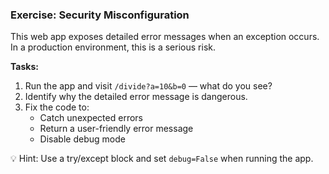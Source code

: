 ### Exercise: Security Misconfiguration

This web app exposes detailed error messages when an exception occurs. In a production environment, this is a serious risk.

**Tasks:**
1. Run the app and visit `/divide?a=10&b=0` — what do you see?
2. Identify why the detailed error message is dangerous.
3. Fix the code to:
   - Catch unexpected errors
   - Return a user-friendly error message
   - Disable debug mode

💡 Hint: Use a try/except block and set `debug=False` when running the app.
